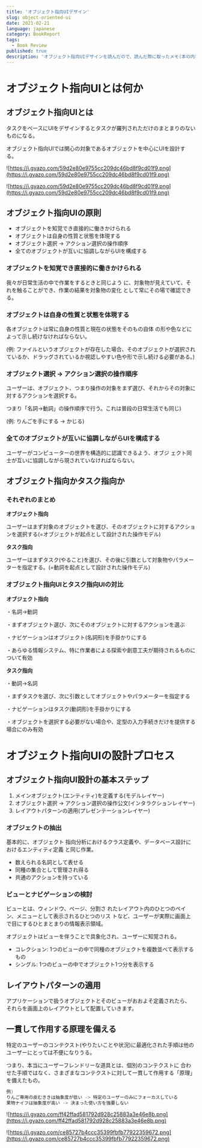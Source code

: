 ```yaml
---
title: 'オブジェクト指向UIデザイン'
slug: object-oriented-ui
date: 2021-02-21
language: japanese
category: BookReport
tags:
  - Book Review
published: true
description: 'オブジェクト指向UIデザインを読んだので、読んだ際に取ったメモ(本の内容で大切かなと自分で思った箇所のまとめ)'
---
```


# オブジェクト指向UIとは何か

## オブジェクト指向UIとは

タスクをベースにUIをデザインするとタスクが羅列されただけのまとまりのないものになる。

オブジェクト指向UIでは関心の対象であるオブジェクトを中心にUIを設計する。

![https://i.gyazo.com/59d2e80e9755cc209dc46bd8f9cd01f9.png](https://i.gyazo.com/59d2e80e9755cc209dc46bd8f9cd01f9.png)

![https://i.gyazo.com/59d2e80e9755cc209dc46bd8f9cd01f9.png](https://i.gyazo.com/59d2e80e9755cc209dc46bd8f9cd01f9.png)

## オブジェクト指向UIの原則

- オブジェクトを知覚でき直接的に働きかけられる
- オブジェクトは自身の性質と状態を体現する
- オブジェクト選択 → アクション選択の操作順序
- 全てのオブジェクトが互いに協調しながらUIを構成する

### オブジェクトを知覚でき直接的に働きかけられる

我々が日常生活の中で作業をするときと同じよう に、対象物が見えていて、それを触ることができ、作業の結果を対象物の変化 として常にその場で確認できる。

### オブジェクトは自身の性質と状態を体現する

各オブジェクトは常に自身の性質と現在の状態をそのもの自体 の形や色などによって示し続けなければならない。

(例: ファイルというオブジェクトが存在した場合、そのオブジェクトが選択されているか、ドラッグされているか視認しやすい色や形で示し続ける必要がある。)

### オブジェクト選択 → アクション選択の操作順序

ユーザーは、オブジェクト、つまり操作の対象をまず選び、それからその対象に対するアクションを選択する。

つまり「名詞→動詞」の操作順序で行う。これは普段の日常生活でも同じ)

(例: りんごを手にする → かじる)

### 全てのオブジェクトが互いに協調しながらUIを構成する

ユーザーがコンピューターの世界を構造的に認識できるよう、オブジ ェクト同士が互いに協調しながら現されていなければならない。

## オブジェクト指向かタスク指向か

### それぞれのまとめ

**オブジェクト指向** 

ユーザーはまず対象のオブジェクトを選び、そのオブジェクトに対するアクションを選択する(=オブジェクトが起点として設計された操作モデル)

**タスク指向** 

ユーザーはまずタスク(やること)を選び、その後に引数として対象物やパラメーターを指定する。(=動詞を起点として設計された操作モデル)

### オブジェクト指向UIとタスク指向UIの対比

**オブジェクト指向** 

・名詞→動詞

・まずオブジェクト選び、次にそのオブジェクトに対するアクションを選ぶ

・ナビゲーションはオブジェクト(名詞形)を手掛かりにする

・あらゆる情報システム、特に作業者による探索や創意工夫が期待されるものについて有効

**タスク指向** 

・動詞→名詞

・まずタスクを選び、次に引数としてオブジェクトやパラメーターを指定する

・ナビゲーションはタスク(動詞形)を手掛かりにする

・オブジェクトを選択する必要がない場合や、定型の入力手続きだけを提供する場合にのみ有効

# オブジェクト指向UIの設計プロセス

## オブジェクト指向UI設計の基本ステップ

1. メインオブジェクト(エンティティ)を定義する(モデルレイヤー)
2. オブジェクト選択 → アクション選択の操作公文(インタラクションレイヤー)
3. レイアウトパターンの適用(プレゼンテーションレイヤー)

### オブジェクトの抽出

基本的に、オブジェクト 指向分析におけるクラス定義や、データベース設計におけるエンティティ定義 と同じ作業。

- 数えられる名詞として表せる
- 同種の集合として管理され得る
- 共通のアクションを持っている

### ビューとナビゲーションの検討

ビューとは、ウィンドウ、ページ、分割さ れたレイアウト内のひとつのペイン、メニューとして表示されるひとつのリス トなど、ユーザーが実際に画面上で目にするひとまとまりの情報表示領域。

オブジェクトはビューを伴うことで具象化され、ユーザーに知覚される。

- コレクション: 1つのビューの中で同種のオブジェクトを複数並べて表示するもの
- シングル: 1つのビューの中でオブジェクト1つ分を表示する

## レイアウトパターンの適用

アプリケーションで扱うオブジェクトとそのビューがおおよそ定義されたら、 それらを画面上のレイアウトとして配置していきます。

## 一貫して作用する原理を備える

特定のユーザーのコンテクスト(やりたいことや状況)に最適化された手順は他のユーザーにとっては不便になりうる。

つまり、本当にユーザーフレンドリーな道具とは、個別のコンテクストに 合わせた手順ではなく、さまざまなコンテクストに対して一貫して作用する「原理」を備えたもの。

```go
例)
りんご専用の皮むききは抽象度が低い -> 特定のユーザーのみにフォーカスしている
果物ナイフは抽象度が高い -> 決まった使い方を強要しない
```

![https://i.gyazo.com/ff42ffad581792d928c25883a3e46e8b.png](https://i.gyazo.com/ff42ffad581792d928c25883a3e46e8b.png)

![https://i.gyazo.com/ce85727b4ccc35399fbfb77922359672.png](https://i.gyazo.com/ce85727b4ccc35399fbfb77922359672.png)
